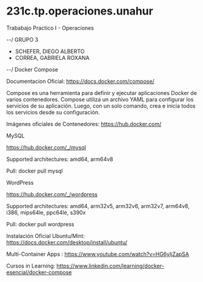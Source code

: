 # 231c.tp.operaciones.unahur
Trababajo Practico I - Operaciones

--/ GRUPO 3

- SCHEFER, DIEGO ALBERTO
- CORREA, GABRIELA ROXANA


--/ Docker Compose

Documentacion Oficial: https://docs.docker.com/compose/

Compose es una herramienta para definir y ejecutar aplicaciones Docker de varios contenedores. Compose utiliza un archivo YAML para configurar los servicios de su aplicación. Luego, con un solo comando, crea e inicia todos los servicios desde su configuración.

Imágenes oficiales de Contenedores: https://hub.docker.com/

MySQL

https://hub.docker.com/_/mysql 

Supported architectures:  amd64, arm64v8


Pull: docker pull mysql

WordPress

https://hub.docker.com/_/wordpress

Supported architectures:  amd64, arm32v5, arm32v6, arm32v7, arm64v8, i386, mips64le, ppc64le, s390x


Pull: docker pull wordpress


Instalación Oficial Ubuntu/Mint: https://docs.docker.com/desktop/install/ubuntu/

Multi-Container Apps : https://www.youtube.com/watch?v=HG6yIjZapSA

Cursos in Learning: https://www.linkedin.com/learning/docker-esencial/docker-compose
